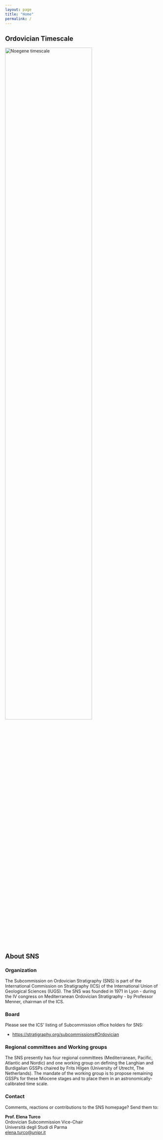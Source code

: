 ```yaml
---
layout: page
title: "Home"
permalink: /
---
```

## Ordovician Timescale
<a href="images/Ordovician-timescale.png"><img src="images/Ordovician-timescale.png" alt="Noegene timescale" style="width:75%" /></a>


## About SNS

### Organization
The Subcommission on Ordovician Stratigraphy (SNS) is part of the International Commission on Stratigraphy (ICS) of the International Union of Geological Sciences (IUGS). The SNS was founded in 1971 in Lyon - during the IV congress on Mediterranean Ordovician Stratigraphy - by Professor Menner, chairman of the ICS.

### Board
<!-- The present SNS executive consists of Kenneth Miller (Chair, Rutgers State University of New Jersey, USA), and Elena Turco (Vice-Chair, University of Parma, Italy) & Marie-Pierre Aubry (Secretary, Rutgers, State University of New Jersey).-->
Please see the ICS' listing of Subcommission office holders for SNS:

* <https://stratigraphy.org/subcommissions#Ordovician>


### Regional committees and Working groups
The SNS presently has four regional committees (Mediterranean, Pacific, Atlantic and Nordic) and one working group on defining the Langhian and Burdigalian GSSPs chaired by Frits Hilgen (University of Utrecht, The Netherlands). The mandate of the working group is to propose remaining GSSPs for these Miocene stages and to place them in an astronomically-calibrated time scale.

### Contact
Comments, reactions or contributions to the SNS homepage? Send them to: 

**Prof. Elena Turco**  
Ordovician Subcommission Vice-Chair  
Università degli Studi di Parma  
<elena.turco@unipr.it>  